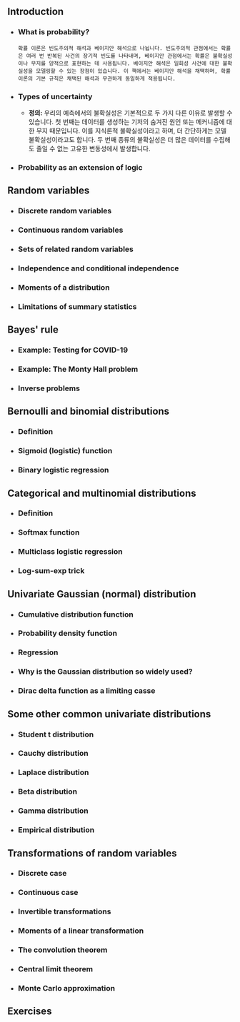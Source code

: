 ## Introduction
- ### What is probability?
	  확률 이론은 빈도주의적 해석과 베이지안 해석으로 나뉩니다. 빈도주의적 관점에서는 확률은 여러 번 반복된 사건의 장기적 빈도를 나타내며, 베이지안 관점에서는 확률은 불확실성이나 무지를 양적으로 표현하는 데 사용됩니다. 베이지안 해석은 일회성 사건에 대한 불확실성을 모델링할 수 있는 장점이 있습니다. 이 책에서는 베이지안 해석을 채택하며, 확률 이론의 기본 규칙은 채택된 해석과 무관하게 동일하게 적용됩니다.
- ### Types of uncertainty
	- **정의:**
		우리의 예측에서의 불확실성은 기본적으로 두 가지 다른 이유로 발생할 수 있습니다. 첫 번째는 데이터를 생성하는 기저의 숨겨진 원인 또는 메커니즘에 대한 무지 때문입니다. 이를 지식론적 불확실성이라고 하며, 더 간단하게는 모델 불확실성이라고도 합니다. 두 번째 종류의 불확실성은 더 많은 데이터를 수집해도 줄일 수 없는 고유한 변동성에서 발생합니다.
- ### Probability as an extension of logic
## Random variables
- ### Discrete random variables
- ### Continuous random variables
- ### Sets of related random variables
- ### Independence and conditional independence
- ### Moments of a distribution
- ### Limitations of summary statistics
## Bayes' rule
- ### Example: Testing for COVID-19
- ### Example: The Monty Hall problem
- ### Inverse problems
## Bernoulli and binomial distributions
- ### Definition
- ### Sigmoid (logistic) function
- ### Binary logistic regression
## Categorical and multinomial distributions
- ### Definition
- ### Softmax function
- ### Multiclass logistic regression
- ### Log-sum-exp trick
## Univariate Gaussian (normal) distribution
- ### Cumulative distribution function
- ### Probability density function
- ### Regression
- ### Why is the Gaussian distribution so widely used?
- ### Dirac delta function as a limiting casse
## Some other common univariate distributions
- ### Student t distribution
- ### Cauchy distribution
- ### Laplace distribution
- ### Beta distribution
- ### Gamma distribution
- ### Empirical distribution
## Transformations of random variables
- ### Discrete case
- ### Continuous case
- ### Invertible transformations
- ### Moments of a linear transformation
- ### The convolution theorem
- ### Central limit theorem
- ### Monte Carlo approximation
## Exercises
